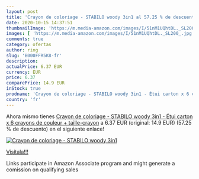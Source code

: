 ```yaml
---
layout: post
title: 'Crayon de coloriage - STABILO woody 3in1 al 57.25 % de descuento'
date: 2020-10-15 14:37:51
thumbnailImage: 'https://m.media-amazon.com/images/I/51nM1UQhtDL._SL200_.jpg'
images: [ 'https://m.media-amazon.com/images/I/51nM1UQhtDL._SL200_.jpg' ]
comments: true
category: ofertas
author: ring
slug: 'B000FFR5K8-fr'
description:
actualPrice: 6.37 EUR
currency: EUR
price: 6.37
comparePrice: 14.9 EUR
inStock: true
prodname: 'Crayon de coloriage - STABILO woody 3in1 - Étui carton x 6 crayons de couleur + taille-crayon'
country: 'fr'
---
```


Ahora mismo tienes [Crayon de coloriage - STABILO woody 3in1 - Étui carton x 6 crayons de couleur + taille-crayon](https://www.amazon.fr/dp/B000FFR5K8/?tag=tolees0d-21) a 6.37 EUR (original: 14.9 EUR) (57.25 %  de descuento) en el siguiente enlace!

[![Crayon de coloriage - STABILO woody 3in1](https://m.media-amazon.com/images/I/51nM1UQhtDL._SL200_.jpg)](https://www.amazon.fr/dp/B000FFR5K8/?tag=tolees0d-21)

[Visítala!!!](https://www.amazon.fr/dp/B000FFR5K8/?tag=tolees0d-21)

Links participate in Amazon Associate program and might generate a comission on qualifying sales

